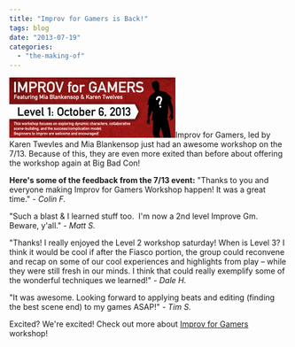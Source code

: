 ```yaml
---
title: "Improv for Gamers is Back!"
tags: blog
date: "2013-07-19"
categories: 
  - "the-making-of"
---
```


[![improv_for_gamers_level_1](/images/improv_for_gamers_level_1-300x109.jpg)](http://www.bigbadcon.com/events/improv-for-gamers/)Improv for Gamers, led by Karen Twevles and Mia Blankensop just had an awesome workshop on the 7/13. Because of this, they are even more exited than before about offering the workshop again at Big Bad Con!

**Here's some of the feedback from the 7/13 event:** "Thanks to you and everyone making Improv for Gamers Workshop happen! It was a great time." - _Colin F._

"Such a blast & I learned stuff too.  I'm now a 2nd level Improve Gm. Beware, y'all." - _Matt S._

"Thanks! I really enjoyed the Level 2 workshop saturday! When is Level 3? I think it would be cool if after the Fiasco portion, the group could reconvene and recap on some of our cool experiences and highlights from play – while they were still fresh in our minds. I think that could really exemplify some of the wonderful techniques we learned!" _\- Dale H._

"It was awesome. Looking forward to applying beats and editing (finding the best scene end) to my games ASAP!" _\- Tim S._

Excited? We're excited! Check out more about [Improv for Gamers](http://www.bigbadcon.com/events/improv-for-gamers/) workshop!

